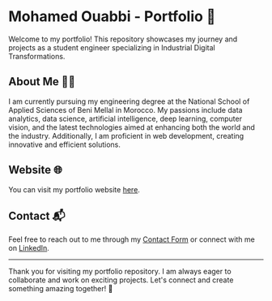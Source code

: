# Mohamed Ouabbi - Portfolio 🚀

Welcome to my portfolio! This repository showcases my journey and projects as a student engineer specializing in Industrial Digital Transformations. 

## About Me 👨‍🎓

I am currently pursuing my engineering degree at the National School of Applied Sciences of Beni Mellal in Morocco. My passions include data analytics, data science, artificial intelligence, deep learning, computer vision, and the latest technologies aimed at enhancing both the world and the industry. Additionally, I am proficient in web development, creating innovative and efficient solutions.

## Website 🌐

You can visit my portfolio website [here](https://mouabbi.github.io/ouabbi/).


## Contact 📬

Feel free to reach out to me through my [Contact Form](https://mouabbi.github.io/ouabbi#contact) or connect with me on [LinkedIn](https://www.linkedin.com/in/mahamed-ouabbi/).

---

Thank you for visiting my portfolio repository. I am always eager to collaborate and work on exciting projects. Let's connect and create something amazing together! 🌟
